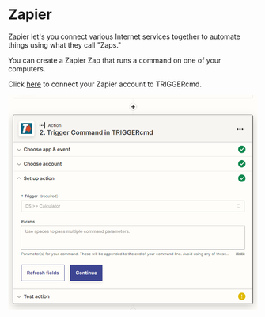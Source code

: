 # Zapier

Zapier let's you connect various Internet services together to automate things using what they call "Zaps."

You can create a Zapier Zap that runs a command on one of your computers.

Click [here](https://zapier.com/apps/triggercmd) to connect your Zapier account to TRIGGERcmd.  

![TRIGGERcmd in Zapier Zap](./images/zapier-zap.png)